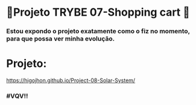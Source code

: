 # :construction:Projeto TRYBE 07-Shopping cart :construction:

### Estou expondo o projeto exatamente como o fiz no momento, para que possa ver minha evolução.

# Projeto:
https://higojhon.github.io/Project-08-Solar-System/

### #VQV!!
